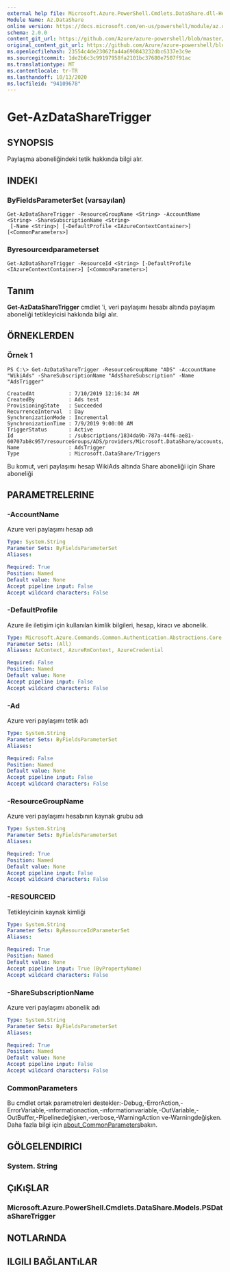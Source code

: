 ```yaml
---
external help file: Microsoft.Azure.PowerShell.Cmdlets.DataShare.dll-Help.xml
Module Name: Az.DataShare
online version: https://docs.microsoft.com/en-us/powershell/module/az.datashare/get-azdatasharetrigger
schema: 2.0.0
content_git_url: https://github.com/Azure/azure-powershell/blob/master/src/DataShare/DataShare/help/Get-AzDataShareTrigger.md
original_content_git_url: https://github.com/Azure/azure-powershell/blob/master/src/DataShare/DataShare/help/Get-AzDataShareTrigger.md
ms.openlocfilehash: 23554c4de23062fa44a690843232dbc6337e3c9e
ms.sourcegitcommit: 1de2b6c3c99197958fa2101bc37680e7507f91ac
ms.translationtype: MT
ms.contentlocale: tr-TR
ms.lasthandoff: 10/13/2020
ms.locfileid: "94109678"
---
```

# Get-AzDataShareTrigger

## SYNOPSIS
Paylaşma aboneliğindeki tetik hakkında bilgi alır.

## INDEKI

### ByFieldsParameterSet (varsayılan)
```
Get-AzDataShareTrigger -ResourceGroupName <String> -AccountName <String> -ShareSubscriptionName <String>
 [-Name <String>] [-DefaultProfile <IAzureContextContainer>] [<CommonParameters>]
```

### Byresourceıdparameterset
```
Get-AzDataShareTrigger -ResourceId <String> [-DefaultProfile <IAzureContextContainer>] [<CommonParameters>]
```

## Tanım
**Get-AzDataShareTrigger** cmdlet 'i, veri paylaşımı hesabı altında paylaşım aboneliği tetikleyicisi hakkında bilgi alır.

## ÖRNEKLERDEN

### Örnek 1
```
PS C:\> Get-AzDataShareTrigger -ResourceGroupName "ADS" -AccountName "WikiAds" -ShareSubscriptionName "AdsShareSubscription" -Name "AdsTrigger"

CreatedAt           : 7/10/2019 12:16:34 AM
CreatedBy           : Ads test
ProvisioningState   : Succeeded
RecurrenceInterval  : Day
SynchronizationMode : Incremental
SynchronizationTime : 7/9/2019 9:00:00 AM
TriggerStatus       : Active
Id                  : /subscriptions/1834da9b-787a-44f6-ae81-60707ab8c957/resourceGroups/ADS/providers/Microsoft.DataShare/accounts/WikiAds/shareSubscriptions/AdsShareSubscription/triggers/AdsTrigger
Name                : AdsTrigger
Type                : Microsoft.DataShare/Triggers
```

Bu komut, veri paylaşımı hesap WikiAds altında Share aboneliği için Share aboneliği

## PARAMETRELERINE

### -AccountName
Azure veri paylaşımı hesap adı

```yaml
Type: System.String
Parameter Sets: ByFieldsParameterSet
Aliases:

Required: True
Position: Named
Default value: None
Accept pipeline input: False
Accept wildcard characters: False
```

### -DefaultProfile
Azure ile iletişim için kullanılan kimlik bilgileri, hesap, kiracı ve abonelik.

```yaml
Type: Microsoft.Azure.Commands.Common.Authentication.Abstractions.Core.IAzureContextContainer
Parameter Sets: (All)
Aliases: AzContext, AzureRmContext, AzureCredential

Required: False
Position: Named
Default value: None
Accept pipeline input: False
Accept wildcard characters: False
```

### -Ad
Azure veri paylaşımı tetik adı

```yaml
Type: System.String
Parameter Sets: ByFieldsParameterSet
Aliases:

Required: False
Position: Named
Default value: None
Accept pipeline input: False
Accept wildcard characters: False
```

### -ResourceGroupName
Azure veri paylaşımı hesabının kaynak grubu adı

```yaml
Type: System.String
Parameter Sets: ByFieldsParameterSet
Aliases:

Required: True
Position: Named
Default value: None
Accept pipeline input: False
Accept wildcard characters: False
```

### -RESOURCEID
Tetikleyicinin kaynak kimliği

```yaml
Type: System.String
Parameter Sets: ByResourceIdParameterSet
Aliases:

Required: True
Position: Named
Default value: None
Accept pipeline input: True (ByPropertyName)
Accept wildcard characters: False
```

### -ShareSubscriptionName
Azure veri paylaşımı abonelik adı

```yaml
Type: System.String
Parameter Sets: ByFieldsParameterSet
Aliases:

Required: True
Position: Named
Default value: None
Accept pipeline input: False
Accept wildcard characters: False
```

### CommonParameters
Bu cmdlet ortak parametreleri destekler:-Debug,-ErrorAction,-ErrorVariable,-ınformationaction,-ınformationvariable,-OutVariable,-OutBuffer,-Pipelinedeğişken,-verbose,-WarningAction ve-Warningdeğişken. Daha fazla bilgi için [about_CommonParameters](http://go.microsoft.com/fwlink/?LinkID=113216)bakın.

## GÖLGELENDIRICI

### System. String

## ÇıKıŞLAR

### Microsoft.Azure.PowerShell.Cmdlets.DataShare.Models.PSDataShareTrigger

## NOTLARıNDA

## ILGILI BAĞLANTıLAR
